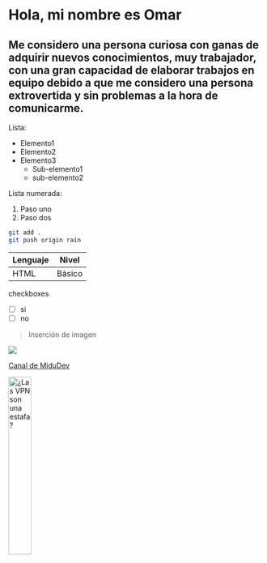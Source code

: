# **Hola, mi nombre es Omar**
## Me considero una persona curiosa con ganas de adquirir nuevos conocimientos, muy trabajador, con una gran capacidad de elaborar trabajos en equipo debido a que me considero una persona extrovertida y sin problemas a la hora de comunicarme.
Lista:
- Elemento1
- Elemento2
- Elemento3
  - Sub-elemento1
  - sub-elemento2

Lista numerada:
1. Paso uno
2. Paso dos

```bash
git add .
git push origin rain
```

|Lenguaje|Nivel|
|--------|-----|
|HTML    |Básico|

checkboxes

- [ ] si
- [ ] no

<!--comentario-->

> Inserción de imagen

<p> 
  <img src="‎JesusVallejo.png" >
  </p>


[Canal de MiduDev](https://www.youtube.com/@midulive)

<a href='https://youtu.be/XiTE_o7mHgI' target='_blank'>
  <img width='30%' src='https://img.youtube.com/vi/XiTE_o7mHgI/mqdefault.jpg' alt='¿Las VPN son una estafa?' />
</a>
